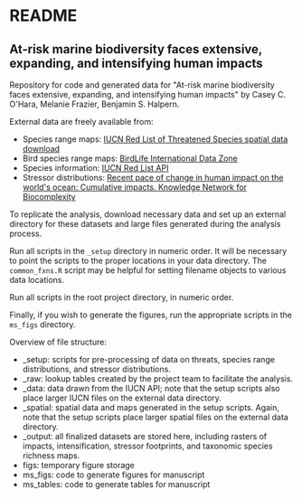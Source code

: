 # README

## At-risk marine biodiversity faces extensive, expanding, and intensifying human impacts

Repository for code and generated data for "At-risk marine biodiversity faces extensive, expanding, and intensifying human impacts" by Casey C. O'Hara, Melanie Frazier, Benjamin S. Halpern.

External data are freely available from:

* Species range maps: [IUCN Red List of Threatened Species spatial data download](https://www.iucnredlist.org/resources/spatial-data-download)
* Bird species range maps: [BirdLife International Data Zone](http://datazone.birdlife.org/species/requestdis)
* Species information: [IUCN Red List API](https://apiv3.iucnredlist.org/)
* Stressor distributions: [Recent pace of change in human impact on the world's ocean: Cumulative impacts. Knowledge Network for Biocomplexity](doi:10.5063/F12B8WBS)

To replicate the analysis, download necessary data and set up an external directory for these datasets and large files generated during the analysis process.

Run all scripts in the `_setup` directory in numeric order.  It will be necessary to point the scripts to the proper locations in your data directory.  The `common_fxns.R` script may be helpful for setting filename objects to various data locations.

Run all scripts in the root project directory, in numeric order.

Finally, if you wish to generate the figures, run the appropriate scripts in the `ms_figs` directory.

Overview of file structure:

* _setup: scripts for pre-processing of data on threats, species range distributions, and stressor distributions.
* _raw: lookup tables created by the project team to facilitate the analysis.
* _data: data drawn from the IUCN API; note that the setup scripts also place larger IUCN files on the external data directory.
* _spatial: spatial data and maps generated in the setup scripts.  Again, note that the setup scripts place larger spatial files on the external data directory.
* _output: all finalized datasets are stored here, including rasters of impacts, intensification, stressor footprints, and taxonomic species richness maps.
* figs: temporary figure storage
* ms_figs: code to generate figures for manuscript
* ms_tables: code to generate tables for manuscript



